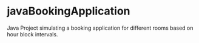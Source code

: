 # javaBookingApplication
Java Project simulating a booking application for different rooms based on hour block intervals. 

